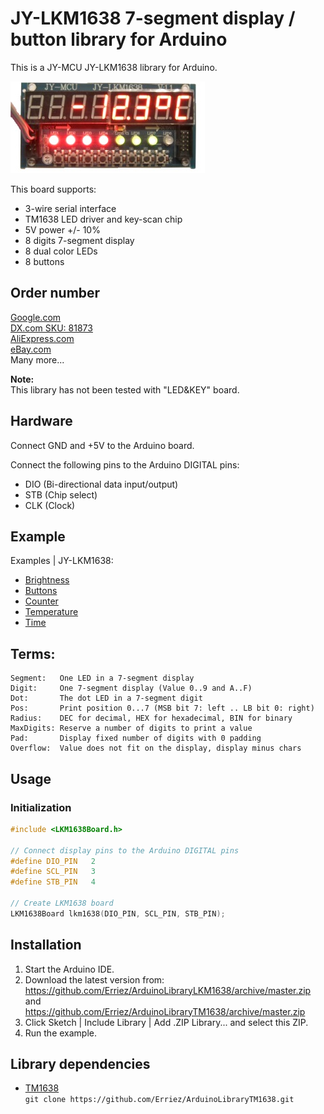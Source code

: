 # JY-LKM1638 7-segment display / button library for Arduino

This is a JY-MCU JY-LKM1638 library for Arduino. 

![JY-LKM1638](https://raw.githubusercontent.com/Erriez/ArduinoLibraryLKM1638/master/extras/LKM1638_board.jpg)

This board supports:
* 3-wire serial interface
* TM1638 LED driver and key-scan chip
* 5V power +/- 10%
* 8 digits 7-segment display
* 8 dual color LEDs 
* 8 buttons

## Order number
[Google.com](https://www.google.nl/search?q=JY-LKM1638)  
[DX.com SKU: 81873](http://www.dx.com/p/8x-digital-tube-8x-key-8x-double-color-led-module-81873#.WmR3YTco9aR)  
[AliExpress.com](https://www.aliexpress.com/item/F71A-8-Digital-Tube-8-Key-8-Double-Color-LED-Module-TM1638-Can-be-Cascaded-Replace/2034831073.html?ws_ab_test=searchweb0_0,searchweb201602_1_10065_10344_10068_10342_10343_10340_10341_10084_10083_10618_10304_10615_10307_10301_10313_10059_10534_100031_10103_441_10624_442_10623_10622_10621_10620_10142,searchweb201603_36,ppcSwitch_5&algo_expid=539835e4-fcbf-4f84-870e-c972d12374fa-36&algo_pvid=539835e4-fcbf-4f84-870e-c972d12374fa&priceBeautifyAB=2)  
[eBay.com](https://www.ebay.com/itm/8xDigital-Tube-8x-Key-8x-Double-Color-LED-Module-TM1638-For-AVR-Arduino-NEW/172744309516?epid=814196876&hash=item28385cfb0c:g:bmsAAOSw-29ZS4-c)  
Many more...

**Note:**   
This library has not been tested with "LED&KEY" board.

## Hardware

Connect GND and +5V to the Arduino board.

Connect the following pins to the Arduino DIGITAL pins:
* DIO (Bi-directional data input/output)
* STB (Chip select)
* CLK (Clock) 

## Example
Examples | JY-LKM1638:
* [Brightness](https://github.com/Erriez/ArduinoLibraryLKM1638/blob/master/examples/Brightness/Brightness.ino)  
* [Buttons](https://github.com/Erriez/ArduinoLibraryLKM1638/blob/master/examples/Buttons/Buttons.ino)  
* [Counter](https://github.com/Erriez/ArduinoLibraryLKM1638/blob/master/examples/Counter/Counter.ino)  
* [Temperature](https://github.com/Erriez/ArduinoLibraryLKM1638/blob/master/examples/Temperature/Temperature.ino)  
* [Time](https://github.com/Erriez/ArduinoLibraryLKM1638/blob/master/examples/Time/Time.ino)

## Terms:
```
Segment:   One LED in a 7-segment display
Digit:     One 7-segment display (Value 0..9 and A..F)
Dot:       The dot LED in a 7-segment digit
Pos:       Print position 0...7 (MSB bit 7: left .. LB bit 0: right)
Radius:    DEC for decimal, HEX for hexadecimal, BIN for binary
MaxDigits: Reserve a number of digits to print a value
Pad:       Display fixed number of digits with 0 padding
Overflow:  Value does not fit on the display, display minus chars
```

## Usage

### Initialization
```c++
#include <LKM1638Board.h>
  
// Connect display pins to the Arduino DIGITAL pins
#define DIO_PIN   2
#define SCL_PIN   3
#define STB_PIN   4
  
// Create LKM1638 board
LKM1638Board lkm1638(DIO_PIN, SCL_PIN, STB_PIN);
```

## Installation
1. Start the Arduino IDE.
2. Download the latest version from:  
   https://github.com/Erriez/ArduinoLibraryLKM1638/archive/master.zip  
   and  
   https://github.com/Erriez/ArduinoLibraryTM1638/archive/master.zip
3. Click Sketch | Include Library | Add .ZIP Library... and select this ZIP.
5. Run the example.

## Library dependencies
* [TM1638](https://github.com/Erriez/ArduinoLibraryTM1638)  
```git clone https://github.com/Erriez/ArduinoLibraryTM1638.git```
